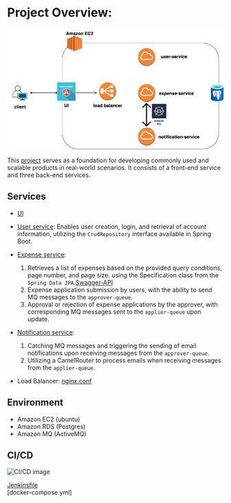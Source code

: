 # Project Overview:
![project image](project.png)

This [project](http://ec2-13-215-209-48.ap-southeast-1.compute.amazonaws.com/) serves as a foundation for developing commonly used and scalable products in real-world scenarios. It consists of a front-end service and three back-end services.

## Services

- [UI](https://github.com/twinva1/application-web)

- [User service](https://github.com/twinva1/application-web): Enables user creation, login, and retrieval of account information, utilizing the `CrudRepository` interface available in Spring Boot.

- [Expense service](https://github.com/twinva1/expense-service):    
   1. Retrieves a list of expenses based on the provided query conditions, page number, and page size. using the Specification class from the `Spring Data JPA`.[Swagger-API](http://ec2-13-215-209-48.ap-southeast-1.compute.amazonaws.com/expense/swagger-ui/#/Expense)
   2. Expense application submission by users, with the ability to send MQ messages to the `approver-queue`.
   3. Approval or rejection of expense applications by the approver, with corresponding MQ messages sent to the `applier-queue` upon update.
   
- [Notification service](https://github.com/twinva1/notification-service): 
  1. Catching MQ messages and triggering the sending of email notifications upon receiving messages from the `approver-queue`.
  2. Utilizing a CamelRouter to process emails when receiving messages from the `applier-queue`.
  
- Load Balancer:
  [nginx.conf](https://github.com/twinva1/application-web/blob/master/nginx.conf)

## Environment

- Amazon EC2 (ubuntu)
- Amazon RDS (Postgres)
- Amazon MQ (ActiveMQ)


## CI/CD
![CI/CD image](CI%3ACD.png "A CI/CD image")

[Jenkinsfile](Jenkinsfile)      
[docker-compose.yml]
